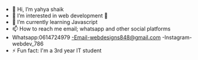 - 👋 Hi, I’m yahya shaik
- 👀 I’m interested in web development 🙌 
- 🌱 I’m currently learning Javascript 
- 📫 How to reach me email; whatsapp and other social platforms 
- Whatsapp:0614724979
-Email-webdesigns848@gmail.com
-Instagram-webdev_786
- ⚡ Fun fact: I'm a 3rd year IT student 

<!---
AWD2024/AWD2024 is a ✨ special ✨ repository because its `README.md` (this file) appears on your GitHub profile.
You can click the Preview link to take a look at your changes.
--->
